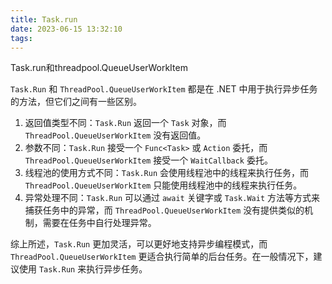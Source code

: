 ```yaml
---
title: Task.run
date: 2023-06-15 13:32:10
tags:
---
```


Task.run和threadpool.QueueUserWorkItem

<!-- more -->

`Task.Run` 和 `ThreadPool.QueueUserWorkItem` 都是在 .NET 中用于执行异步任务的方法，但它们之间有一些区别。

1. 返回值类型不同：`Task.Run` 返回一个 `Task` 对象，而 `ThreadPool.QueueUserWorkItem` 没有返回值。
2. 参数不同：`Task.Run` 接受一个 `Func<Task>` 或 `Action` 委托，而 `ThreadPool.QueueUserWorkItem` 接受一个 `WaitCallback` 委托。
3. 线程池的使用方式不同：`Task.Run` 会使用线程池中的线程来执行任务，而 `ThreadPool.QueueUserWorkItem` 只能使用线程池中的线程来执行任务。
4. 异常处理不同：`Task.Run` 可以通过 `await` 关键字或 `Task.Wait` 方法等方式来捕获任务中的异常，而 `ThreadPool.QueueUserWorkItem` 没有提供类似的机制，需要在任务中自行处理异常。

综上所述，`Task.Run` 更加灵活，可以更好地支持异步编程模式，而 `ThreadPool.QueueUserWorkItem` 更适合执行简单的后台任务。在一般情况下，建议使用 `Task.Run` 来执行异步任务。

